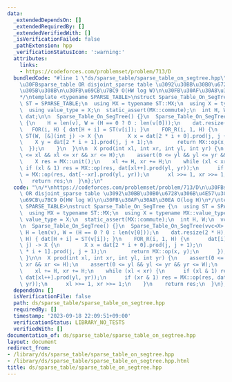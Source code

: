 ```yaml
---
data:
  _extendedDependsOn: []
  _extendedRequiredBy: []
  _extendedVerifiedWith: []
  _isVerificationFailed: false
  _pathExtension: hpp
  _verificationStatusIcon: ':warning:'
  attributes:
    links:
    - https://codeforces.com/problemset/problem/713/D
  bundledCode: "#line 1 \"ds/sparse_table/sparse_table_on_segtree.hpp\"\n\n/*\nhttps://codeforces.com/problemset/problem/713/D\n\
    \u30FBsparse_table OR disjoint_sparse table \u3092\u30BB\u30B0\u6728\u306B\u4E57\
    \u305B\u308B\n\u30FB\u69CB\u7BC9 O(HW log W)\n\u30FB\u30AF\u30A8\u30EA O(log H)\n\
    */\ntemplate <typename SPARSE_TABLE>\nstruct Sparse_Table_On_SegTree {\n  using\
    \ ST = SPARSE_TABLE;\n  using MX = typename ST::MX;\n  using X = typename MX::value_type;\n\
    \  using value_type = X;\n  static_assert(MX::commute);\n  int H, W;\n  vc<ST>\
    \ dat;\n\n  Sparse_Table_On_SegTree() {}\n  Sparse_Table_On_SegTree(vvc<X> &v)\
    \ {\n    H = len(v), W = (H == 0 ? 0 : len(v[0]));\n    dat.resize(2 * H);\n \
    \   FOR(i, H) { dat[H + i] = ST(v[i]); }\n    FOR_R(i, 1, H) {\n      dat[i] =\
    \ ST(W, [&](int j) -> X {\n        X x = dat[2 * i + 0].prod(j, j + 1);\n    \
    \    X y = dat[2 * i + 1].prod(j, j + 1);\n        return MX::op(x, y);\n    \
    \  });\n    }\n  }\n\n  X prod(int xl, int xr, int yl, int yr) {\n    assert(0\
    \ <= xl && xl <= xr && xr <= H);\n    assert(0 <= yl && yl <= yr && yr <= W);\n\
    \    X res = MX::unit();\n    xl += H, xr += H;\n    while (xl < xr) {\n     \
    \ if (xl & 1) res = MX::op(res, dat[xl++].prod(yl, yr));\n      if (xr & 1) res\
    \ = MX::op(res, dat[--xr].prod(yl, yr));\n      xl >>= 1, xr >>= 1;\n    }\n \
    \   return res;\n  }\n};\n"
  code: "\n/*\nhttps://codeforces.com/problemset/problem/713/D\n\u30FBsparse_table\
    \ OR disjoint_sparse table \u3092\u30BB\u30B0\u6728\u306B\u4E57\u305B\u308B\n\u30FB\
    \u69CB\u7BC9 O(HW log W)\n\u30FB\u30AF\u30A8\u30EA O(log H)\n*/\ntemplate <typename\
    \ SPARSE_TABLE>\nstruct Sparse_Table_On_SegTree {\n  using ST = SPARSE_TABLE;\n\
    \  using MX = typename ST::MX;\n  using X = typename MX::value_type;\n  using\
    \ value_type = X;\n  static_assert(MX::commute);\n  int H, W;\n  vc<ST> dat;\n\
    \n  Sparse_Table_On_SegTree() {}\n  Sparse_Table_On_SegTree(vvc<X> &v) {\n   \
    \ H = len(v), W = (H == 0 ? 0 : len(v[0]));\n    dat.resize(2 * H);\n    FOR(i,\
    \ H) { dat[H + i] = ST(v[i]); }\n    FOR_R(i, 1, H) {\n      dat[i] = ST(W, [&](int\
    \ j) -> X {\n        X x = dat[2 * i + 0].prod(j, j + 1);\n        X y = dat[2\
    \ * i + 1].prod(j, j + 1);\n        return MX::op(x, y);\n      });\n    }\n \
    \ }\n\n  X prod(int xl, int xr, int yl, int yr) {\n    assert(0 <= xl && xl <=\
    \ xr && xr <= H);\n    assert(0 <= yl && yl <= yr && yr <= W);\n    X res = MX::unit();\n\
    \    xl += H, xr += H;\n    while (xl < xr) {\n      if (xl & 1) res = MX::op(res,\
    \ dat[xl++].prod(yl, yr));\n      if (xr & 1) res = MX::op(res, dat[--xr].prod(yl,\
    \ yr));\n      xl >>= 1, xr >>= 1;\n    }\n    return res;\n  }\n};"
  dependsOn: []
  isVerificationFile: false
  path: ds/sparse_table/sparse_table_on_segtree.hpp
  requiredBy: []
  timestamp: '2023-09-18 22:09:51+09:00'
  verificationStatus: LIBRARY_NO_TESTS
  verifiedWith: []
documentation_of: ds/sparse_table/sparse_table_on_segtree.hpp
layout: document
redirect_from:
- /library/ds/sparse_table/sparse_table_on_segtree.hpp
- /library/ds/sparse_table/sparse_table_on_segtree.hpp.html
title: ds/sparse_table/sparse_table_on_segtree.hpp
---
```

